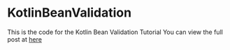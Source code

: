 # KotlinBeanValidation
This is the code for the Kotlin Bean Validation Tutorial
You can view the full post at <a href="https://stonesoupprogramming.com/2017/06/21/spring-bean-validation-example-jsr-303-in-kotlin/">here<a>
